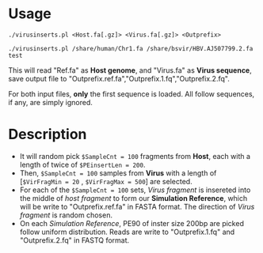 # Usage

```
./virusinserts.pl <Host.fa[.gz]> <Virus.fa[.gz]> <Outprefix>

./virusinserts.pl /share/human/Chr1.fa /share/bsvir/HBV.AJ507799.2.fa test
```

This will read "Ref.fa" as **Host genome**, and "Virus.fa" as **Virus sequence**, save output file to "Outprefix.ref.fa","Outprefix.1.fq","Outprefix.2.fq".

For both input files, **only** the first sequence is loaded. All follow sequences, if any, are simply ignored.

# Description

* It will random pick `$SampleCnt = 100` fragments from **Host**, each with a length of twice of `$PEinsertLen = 200`.
* Then, `$SampleCnt = 100` samples from **Virus** with a length of [`$VirFragMin = 20` , `$VirFragMax = 500`] are selected.
* For each of the `$SampleCnt = 100` sets, *Virus fragment* is insereted into the middle of *host fragment* to form our **Simulation Reference**, which will be write to "Outprefix.ref.fa" in FASTA format. The direction of *Virus fragment* is random chosen.
* On each *Simulation Reference*, PE90 of inster size 200bp are picked follow uniform distribution. Reads are write to "Outprefix.1.fq" and "Outprefix.2.fq" in FASTQ format.
